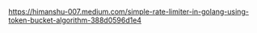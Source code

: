 https://himanshu-007.medium.com/simple-rate-limiter-in-golang-using-token-bucket-algorithm-388d0596d1e4